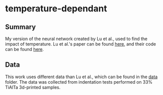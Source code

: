 # temperature-dependant

## Summary
My version of the neural network created by Lu et al., used to find the impact of temperature.
Lu et al.'s paper can be found [here](https://www.pnas.org/content/early/2020/03/13/1922210117), and their code can be found [here](https://github.com/lululxvi/deep-learning-for-indentation).

## Data
This work uses different data than Lu et al., which can be found in the [data](data) folder. The data was collected from indentation tests performed on 33% TiAlTa 3d-printed samples.